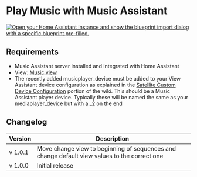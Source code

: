 # Play Music with Music Assistant

[![Open your Home Assistant instance and show the blueprint import dialog with a specific blueprint pre-filled.](https://my.home-assistant.io/badges/blueprint_import.svg)](https://my.home-assistant.io/redirect/blueprint_import/?blueprint_url=https%3A%2F%2Fraw.githubusercontent.com%2Fdinki%2FView-Assist%2Fmain%2FView+Assist+custom+sentences%2FPlay+Music+with+Music+Assistant%2Fblueprint-playmusicwithmusicassistant.yaml)

## Requirements
  * Music Assistant server installed and integrated with Home Assistant
  * View: [Music view](../views/music)
  * The recently added musicplayer_device must be added to your View Assistant device configuration as explained in the [Satellite Custom Device Configuration](https://github.com/dinki/View-Assist/wiki/View-Assist-device-configuration#satellite-custom-device-configuration) portion of the wiki.  This should be a Music Assistant player device.  Typically these will be named the same as your mediaplayer_device but with a _2 on the end
 
## Changelog

| Version | Description |
| ------- | ----------- |
| v 1.0.1 | Move change view to beginning of sequences and change default view values to the correct one |
| v 1.0.0 | Initial release |